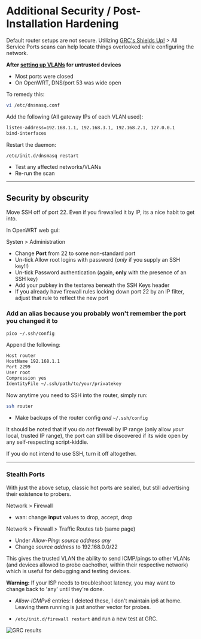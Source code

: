 # Additional Security / Post-Installation Hardening

Default router setups are not secure.  Utilizing [GRC's Shields Up!](https://www.grc.com/default.htm) > All Service Ports scans can help locate things overlooked while configuring the network.

**After [setting up VLANs](README.md) for untrusted devices**
- Most ports were closed
- On OpenWRT, DNS/port 53 was wide open

To remedy this:
```bash
vi /etc/dnsmasq.conf
```

Add the following (All gateway IPs of each VLAN used):
```bash
listen-address=192.168.1.1, 192.168.3.1, 192.168.2.1, 127.0.0.1
bind-interfaces
```

Restart the daemon:
```bash
/etc/init.d/dnsmasq restart
```

- Test any affected networks/VLANs
- Re-run the scan


***

## Security by obscurity

Move SSH off of port 22.  Even if you firewalled it by IP, its a nice habit to get into.

In OpenWRT web gui:

Systen > Administration
- Change **Port** from 22 to some non-standard port
- Un-tick Allow root logins with password (*only* if you supply an SSH key!!)
- Un-tick Password authentication (again, **only** with the presence of an SSH key)
- Add your pubkey in the textarea beneath the SSH Keys header
- If you already have firewall rules locking down port 22 by an IP filter, adjust that rule to reflect the new port

### Add an alias because you probably won't remember the port you changed it to
```bash
pico ~/.ssh/config
```

Append the following:
```bash
Host router
HostName 192.168.1.1
Port 2299
User root
Compression yes
IdentityFile ~/.ssh/path/to/your/privatekey
```

Now anytime you need to SSH into the router, simply run:
```bash
ssh router
```
- Make backups of the router config *and* `~/.ssh/config`

It should be noted that if you do *not* firewall by IP range (only allow *your* local, trusted IP range), the port can still be discovered if its wide open by any self-respecting script-kiddie.

If you do not intend to use SSH, turn it off altogether.

***
### Stealth Ports
With just the above setup, classic hot ports are sealed, but still advertising their existence to probers.

Network > Firewall
- wan: change **input** values to drop, accept, drop

Network > Firewall > Traffic Routes tab (same page)
- Under *Allow-Ping: source address any*
- Change *source address* to 192.168.0.0/22

This gives the trusted VLAN the ability to send ICMP/pings to other VLANs (and devices allowed to probe eachother, within their respective network) which is useful for debugging and testing devices.

**Warning:** If your ISP needs to troubleshoot latency, you may want to change back to 'any' until they're done.

- *Allow-ICMPv6* entries: I deleted these, I don't maintain ip6 at home.  Leaving them running is just another vector for probes.

- `/etc/init.d/firewall restart` and run a new test at GRC.

![GRC results](../../brain-dump/img/grc.png)

